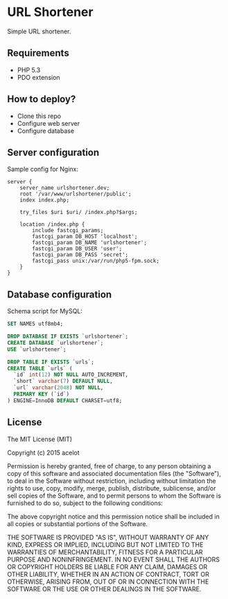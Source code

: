 # URL Shortener

Simple URL shortener.

## Requirements

- PHP 5.3
- PDO extension

## How to deploy?

- Clone this repo
- Configure web server
- Configure database

## Server configuration

Sample config for Nginx:

```nginx
server {
    server_name urlshortener.dev;
    root '/var/www/urlshortener/public';
    index index.php;

    try_files $uri $uri/ /index.php?$args;

    location /index.php {
        include fastcgi_params;
        fastcgi_param DB_HOST 'localhost';
        fastcgi_param DB_NAME 'urlshortener';
        fastcgi_param DB_USER 'user';
        fastcgi_param DB_PASS 'secret';
        fastcgi_pass unix:/var/run/php5-fpm.sock;
    }
}
```

## Database configuration

Schema script for MySQL:

```sql
SET NAMES utf8mb4;

DROP DATABASE IF EXISTS `urlshortener`;
CREATE DATABASE `urlshortener`;
USE `urlshortener`;

DROP TABLE IF EXISTS `urls`;
CREATE TABLE `urls` (
  `id` int(12) NOT NULL AUTO_INCREMENT,
  `short` varchar(7) DEFAULT NULL,
  `url` varchar(2048) NOT NULL,
  PRIMARY KEY (`id`)
) ENGINE=InnoDB DEFAULT CHARSET=utf8;
```

## License

The MIT License (MIT)

Copyright (c) 2015 acelot

Permission is hereby granted, free of charge, to any person obtaining a copy
of this software and associated documentation files (the "Software"), to deal
in the Software without restriction, including without limitation the rights
to use, copy, modify, merge, publish, distribute, sublicense, and/or sell
copies of the Software, and to permit persons to whom the Software is
furnished to do so, subject to the following conditions:

The above copyright notice and this permission notice shall be included in all
copies or substantial portions of the Software.

THE SOFTWARE IS PROVIDED "AS IS", WITHOUT WARRANTY OF ANY KIND, EXPRESS OR
IMPLIED, INCLUDING BUT NOT LIMITED TO THE WARRANTIES OF MERCHANTABILITY,
FITNESS FOR A PARTICULAR PURPOSE AND NONINFRINGEMENT. IN NO EVENT SHALL THE
AUTHORS OR COPYRIGHT HOLDERS BE LIABLE FOR ANY CLAIM, DAMAGES OR OTHER
LIABILITY, WHETHER IN AN ACTION OF CONTRACT, TORT OR OTHERWISE, ARISING FROM,
OUT OF OR IN CONNECTION WITH THE SOFTWARE OR THE USE OR OTHER DEALINGS IN THE
SOFTWARE.
